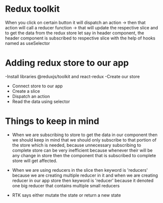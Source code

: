 #  Redux toolkit
When you click on certain button it will dispatch an action -> then that action will call a reducer function -> that will update the respective slice
and to get the data from the redux store let say in header component, the header component is subscribed to respective slice with the help of hooks named as useSelector

# Adding redux store to our app
-Install libraries @reduxjs/toolkit and react-redux
-Create our store
- Connect store to our app
- Create a slice 
- Dispatch an action
- Read the data using selector

# Things to keep in mind
- When we are subscribing to store to get the data in our component then we should keep in mind that we should only subscribe to that portion of the store which is needed, because unnecessary subscribing to complete store can be very inefficient because whenever their will be any change in store then the component that is subscribed to complete store will get affected.

- When we are using reducers in the slice then keyword is 'reducers' because we are creating multiple reducer in it and when we are creating reducer in our app store then keyword is 'reducer' because it denoted one big reducer that contains multiple small reducers

- RTK says either mutate the state or return a new state
